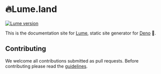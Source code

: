 # 🔥Lume.land

[![Lume version](https://img.shields.io/github/v/release/lumeland/lume?display_name=release&logo=github&label=Lume)](https://github.com/lumeland/lume/releases)

This is the documentation site for [Lume](https://lume.land/), static site
generator for [Deno](https://deno.land/) 🦕.

## Contributing

We welcome all contributions submitted as pull requests. Before contributing
please read the [guidelines](CONTRIBUTING.md).
